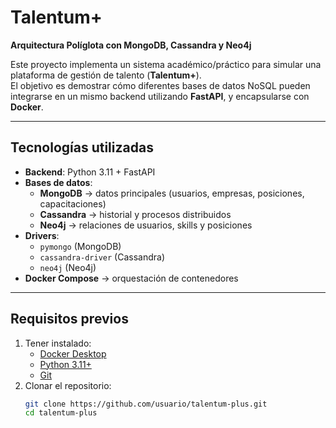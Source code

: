 # Talentum+  
**Arquitectura Políglota con MongoDB, Cassandra y Neo4j**

Este proyecto implementa un sistema académico/práctico para simular una plataforma de gestión de talento (**Talentum+**).  
El objetivo es demostrar cómo diferentes bases de datos NoSQL pueden integrarse en un mismo backend utilizando **FastAPI**, y encapsularse con **Docker**.

---

## Tecnologías utilizadas

- **Backend**: Python 3.11 + FastAPI
- **Bases de datos**:
  - **MongoDB** → datos principales (usuarios, empresas, posiciones, capacitaciones)
  - **Cassandra** → historial y procesos distribuidos
  - **Neo4j** → relaciones de usuarios, skills y posiciones
- **Drivers**:
  - `pymongo` (MongoDB)
  - `cassandra-driver` (Cassandra)
  - `neo4j` (Neo4j)
- **Docker Compose** → orquestación de contenedores

---

## Requisitos previos

1. Tener instalado:
   - [Docker Desktop](https://www.docker.com/products/docker-desktop)
   - [Python 3.11+](https://www.python.org/downloads/)
   - [Git](https://git-scm.com/)
2. Clonar el repositorio:
   ```bash
   git clone https://github.com/usuario/talentum-plus.git
   cd talentum-plus
